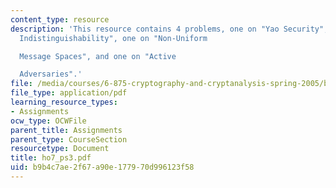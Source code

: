 ```yaml
---
content_type: resource
description: 'This resource contains 4 problems, one on "Yao Security", one on "Neighbour
  Indistinguishability", one on "Non-Uniform

  Message Spaces", and one on "Active

  Adversaries".'
file: /media/courses/6-875-cryptography-and-cryptanalysis-spring-2005/b9b4c7ae2f67a90e177970d996123f58_ho7_ps3.pdf
file_type: application/pdf
learning_resource_types:
- Assignments
ocw_type: OCWFile
parent_title: Assignments
parent_type: CourseSection
resourcetype: Document
title: ho7_ps3.pdf
uid: b9b4c7ae-2f67-a90e-1779-70d996123f58
---
```

